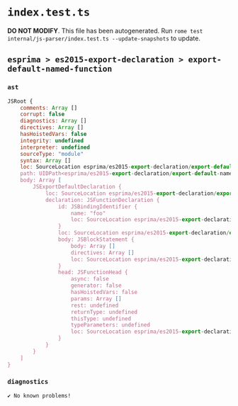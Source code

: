 # `index.test.ts`

**DO NOT MODIFY**. This file has been autogenerated. Run `rome test internal/js-parser/index.test.ts --update-snapshots` to update.

## `esprima > es2015-export-declaration > export-default-named-function`

### `ast`

```javascript
JSRoot {
	comments: Array []
	corrupt: false
	diagnostics: Array []
	directives: Array []
	hasHoistedVars: false
	integrity: undefined
	interpreter: undefined
	sourceType: "module"
	syntax: Array []
	loc: SourceLocation esprima/es2015-export-declaration/export-default-named-function/input.js 1:0-2:0
	path: UIDPath<esprima/es2015-export-declaration/export-default-named-function/input.js>
	body: Array [
		JSExportDefaultDeclaration {
			loc: SourceLocation esprima/es2015-export-declaration/export-default-named-function/input.js 1:0-1:32
			declaration: JSFunctionDeclaration {
				id: JSBindingIdentifier {
					name: "foo"
					loc: SourceLocation esprima/es2015-export-declaration/export-default-named-function/input.js 1:24-1:27 (foo)
				}
				loc: SourceLocation esprima/es2015-export-declaration/export-default-named-function/input.js 1:15-1:32
				body: JSBlockStatement {
					body: Array []
					directives: Array []
					loc: SourceLocation esprima/es2015-export-declaration/export-default-named-function/input.js 1:30-1:32
				}
				head: JSFunctionHead {
					async: false
					generator: false
					hasHoistedVars: false
					params: Array []
					rest: undefined
					returnType: undefined
					thisType: undefined
					typeParameters: undefined
					loc: SourceLocation esprima/es2015-export-declaration/export-default-named-function/input.js 1:27-1:29
				}
			}
		}
	]
}
```

### `diagnostics`

```
✔ No known problems!

```

